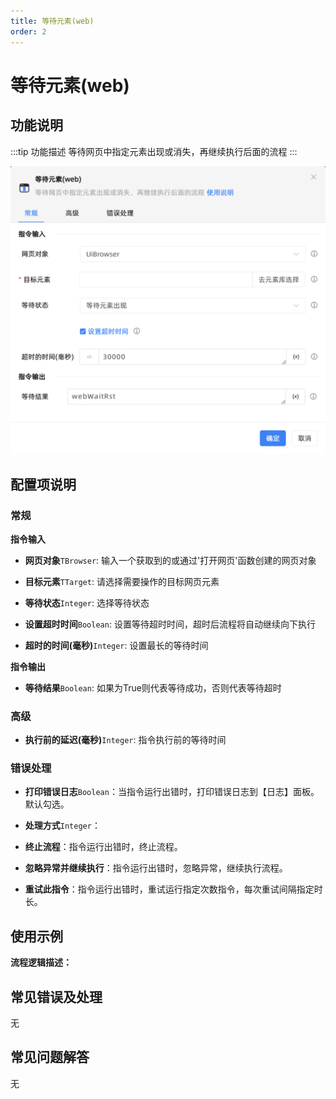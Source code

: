 ```yaml
---
title: 等待元素(web)
order: 2
---
```


# 等待元素(web)

## 功能说明

:::tip 功能描述
等待网页中指定元素出现或消失，再继续执行后面的流程
:::

![等待元素(web)](../../../assets/等待元素(web)_command.png)

## 配置项说明

### 常规

**指令输入**

- **网页对象**`TBrowser`: 输入一个获取到的或通过'打开网页'函数创建的网页对象

- **目标元素**`TTarget`: 请选择需要操作的目标网页元素

- **等待状态**`Integer`: 选择等待状态

- **设置超时时间**`Boolean`: 设置等待超时时间，超时后流程将自动继续向下执行

- **超时的时间(毫秒)**`Integer`: 设置最长的等待时间


**指令输出**

- **等待结果**`Boolean`: 如果为True则代表等待成功，否则代表等待超时

### 高级

- **执行前的延迟(毫秒)**`Integer`: 指令执行前的等待时间

### 错误处理

- **打印错误日志**`Boolean`：当指令运行出错时，打印错误日志到【日志】面板。默认勾选。

- **处理方式**`Integer`：

 - **终止流程**：指令运行出错时，终止流程。

 - **忽略异常并继续执行**：指令运行出错时，忽略异常，继续执行流程。

 - **重试此指令**：指令运行出错时，重试运行指定次数指令，每次重试间隔指定时长。

## 使用示例

**流程逻辑描述：** 

## 常见错误及处理

无

## 常见问题解答

无

